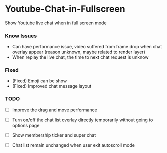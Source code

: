 # Youtube-Chat-in-Fullscreen
Show Youtube live chat when in full screen mode

### Know Issues

- Can have performance issue, video suffered from frame drop when chat overlay appear (reason unknown, maybe related to render layer)
- When replay the live chat, the time to next chat request is unknow

### Fixed

- (Fixed) Emoji can be show
- (Fixed) Improved chat message layout

### TODO

- [ ] Improve the drag and move performance
- [ ] Turn on/off the chat list overlay directly temporarily without going to options page
- [ ] Show membership ticker and super chat
- [ ] Chat list remain unchanged when user exit autoscroll mode









